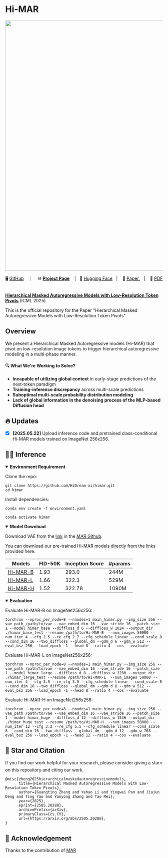 # Hi-MAR

<p align="center">
    <img src="assets/show_imgs.png" width="800"/>
<p>

<p align="center">
    🖥️ <a href="https://github.com/HiDream-ai/himar">GitHub</a> &nbsp&nbsp ｜ &nbsp&nbsp  🌐 <a href="https://Tom-zgt.github.io/Hi-MAR-page/"><b>Project Page</b></a> &nbsp&nbsp  | &nbsp&nbsp🤗 <a href="https://huggingface.co/HiDream-ai/Hi-MAR/tree/main">Hugging Face</a>&nbsp&nbsp | &nbsp&nbsp 📑 <a href="https://arxiv.org/pdf/2505.20288">Paper </a> &nbsp&nbsp | &nbsp&nbsp 📖 <a href="https://arxiv.org/pdf/2505.20288">PDF</a> &nbsp&nbsp 
<br>

[**Hierarchical Masked Autoregressive Models with Low-Resolution Token Pivots**](https://Tom-zgt.github.io/Hi-MAR-page/) (ICML 2025)<be>

This is the official repository for the Paper "Hierarchical Masked Autoregressive Models with Low-Resolution Token Pivots"

## Overview

We present a Hierarchical Masked Autoregressive models (Hi-MAR) that pivot on low-resolution image tokens to trigger hierarchical autoregressive modeling in a multi-phase manner.

#### 🔍 What We're Working to Solve?

- **Incapable of utilizing global context** in early-stage predictions of the next-token paradigm
- **Training-inference discrepancy** across multi-scale predictions
- **Suboptimal multi-scale probability distribution modeling** 
- **Lack of global information in the denoising process of the MLP-based Diffusion head**


## 🔥 Updates

- [x] **\[2025.05.22\]** Upload inference code and pretrained class-conditional Hi-MAR models trained on ImageNet 256x256.

## 🏃🏼 Inference

<details open>
<summary><strong>Environment Requirement</strong></summary>


Clone the repo:

```
git clone https://github.com/HiDream-ai/himar.git
cd himar
```

Install dependencies:

```
conda env create -f environment.yaml

conda activate himar
```

</details>

<details open>
<summary><strong>Model Download</strong></summary>

Download VAE from the [link](https://www.dropbox.com/scl/fi/hhmuvaiacrarfg28qxhwz/kl16.ckpt?rlkey=l44xipsezc8atcffdp4q7mwmh&dl=0) in the [MAR Github](https://github.com/LTH14/mar/).

You can download our pre-trained Hi-MAR models directly from the links provided here.

| Models                                                       | FID-50K | Inception Score | #params |
| ------------------------------------------------------------ | ------- | --------------- | ------- |
| [Hi-MAR-B](https://huggingface.co/HiDream-ai/Hi-MAR/blob/main/Hi-MAR-B/checkpoint-last.pth) | 1.93    | 293.0           | 244M    |
| [Hi-MAR-L](https://huggingface.co/HiDream-ai/Hi-MAR/blob/main/Hi-MAR-L/checkpoint-last.pth) | 1.66    | 322.3           | 529M    |
| [Hi-MAR-H](https://huggingface.co/HiDream-ai/Hi-MAR/blob/main/Hi-MAR-H/checkpoint-last.pth) | 1.52    | 322.78          | 1090M   |

</details>

<details open>
<summary><strong>Evaluation</strong></summary>

Evaluate Hi-MAR-B on ImageNet256x256:

```
torchrun --nproc_per_node=8 --nnodes=1 main_himar.py --img_size 256 --vae_path /path/to/vae --vae_embed_dim 16 --vae_stride 16 --patch_size 1 --model himar_base --diffloss_d 6 --diffloss_w 1024 --output_dir ./himar_base_test --resume /path/to/Hi-MAR-B  --num_images 50000 --num_iter 4 --cfg 2.5 --re_cfg 2.7 --cfg_schedule linear --cond_scale 8 --cond_dim 16 --two_diffloss --global_dm --gdm_d 6 --gdm_w 512 --eval_bsz 256 --load_epoch -1 --head 8 --ratio 4 --cos --evaluate
```

Evaluate Hi-MAR-L on ImageNet256x256:

```
torchrun --nproc_per_node=8 --nnodes=1 main_himar.py --img_size 256 --vae_path /path/to/vae --vae_embed_dim 16 --vae_stride 16 --patch_size 1 --model himar_large --diffloss_d 8 --diffloss_w 1280 --output_dir ./himar_large_test --resume /path/to/Hi-MAR-L  --num_images 50000 --num_iter 4 --cfg 3.5 --re_cfg 3.5 --cfg_schedule linear --cond_scale 8 --cond_dim 16 --two_diffloss --global_dm --gdm_d 8 --gdm_w 512 --eval_bsz 256 --load_epoch -1 --head 8 --ratio 4 --cos --evaluate
```

Evaluate Hi-MAR-H on ImageNet256x256:

```
torchrun --nproc_per_node=8 --nnodes=1 main_himar.py --img_size 256 --vae_path /path/to/vae --vae_embed_dim 16 --vae_stride 16 --patch_size 1 --model himar_huge --diffloss_d 12 --diffloss_w 1536 --output_dir ./himar_huge_test --resume /path/to/Hi-MAR-H  --num_images 50000 --num_iter 12 --cfg 3.2 --re_cfg 5.5 --cfg_schedule linear --cond_scale 8 --cond_dim 16 --two_diffloss --global_dm --gdm_d 12 --gdm_w 768 --eval_bsz 256 --load_epoch -1 --head 12 --ratio 4 --cos --evaluate
```

</details>


## 🌟 Star and Citation

If you find our work helpful for your research, please consider giving a star⭐ on this repository and citing our work.

```
@misc{zheng2025hierarchicalmaskedautoregressivemodels,
      title={Hierarchical Masked Autoregressive Models with Low-Resolution Token Pivots}, 
      author={Guangting Zheng and Yehao Li and Yingwei Pan and Jiajun Deng and Ting Yao and Yanyong Zhang and Tao Mei},
      year={2025},
      eprint={2505.20288},
      archivePrefix={arXiv},
      primaryClass={cs.CV},
      url={https://arxiv.org/abs/2505.20288}, 
}
```


## 💖 Acknowledgement

<span id="acknowledgement"></span>

Thanks to the contribution of [MAR](https://github.com/LTH14/mar)

